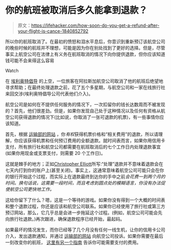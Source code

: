 # 你的航班被取消后多久能拿到退款？

> 原文：<https://lifehacker.com/how-soon-do-you-get-a-refund-after-your-flight-is-cance-1840852792>

所以你的航班取消了。在最初的愤怒和泪水平息后，你意识到重新预订该航空公司的晚些时候的航班并不理想，可能是因为你在别处找到了更好的选择。但是，尽管事实上航空公司在法律上有义务在航班取消的情况下向你提供退款，但你应该知道钱可能不会来得这么容易

Watch

在 [埃利奥特倡导](https://www.elliott.org/airline-problems/can-you-help-me-get-my-refund-from-alaska-airlines/) 的上空，一位旅客在阿拉斯加航空公司取消了他的航班后绝望地寻求帮助；在最终处理退款之前，花了五个多星期，与航空公司和一家在线旅行社来回交涉(埃利奥特倡导公司代表他们介入)。

航空公司是如何在不提供任何服务的情况下，一次扣留你的钱长达数周而不被发现的？首先，他们很差劲。但是，如果你发现自己处于这种情况以及任何有资格从航空公司获得退款的情况下(比如说，你取消了一张可退款的机票)，有一些事情你应该知道。

首先，根据 [运输部的网站](https://www.transportation.gov/individuals/aviation-consumer-protection/refunds) ，你*有权*获得机票价格和“相关费用”的退款，所以请理解，你应该获得机票和任何预订费用的全额退款。就时间表而言，如果你用信用卡支付，所有旅行社和航空公司都需要在航班取消后的七个工作日内处理退款事宜(如果你用现金或支票支付，则需要 20 个工作日)。

这就是棘手的地方；正如[Christopher Elliott](https://www.elliott.org/airline-problems/can-you-help-me-get-my-refund-from-alaska-airlines/)所写:“处理”退款并不意味着退款会在七天内打到你的账户上(甚至关闭)。事实上，这通常意味着航空公司可能只会在你的银行开始这个过程，而实际上在退款最终到达你的手中之前*会花费一到两个月的时间。换句话说，这需要一段时间，而且考虑到圆点处的模糊语言，你没有办法促使航空公司更快地工作。*

这给你留下了什么？嗯，这是一个等待的游戏。如果你没有得到一个大概的时间表和整个退款过程，你还是应该和航空公司联系。如果你已经使用了旅行社或第三方预订网站，那么，它几乎总是会进一步拖延这个过程。(例如，航空公司可能会先向旅行社退款。)再次跟进，确保退款程序已经开始，最起码。

如果最坏的情况发生，而你已经等了几个月没有任何一线生机，让你的信用卡公司介入，发出退款通知，并通过 [运输部的网站](https://www.transportation.gov/airconsumer/file-consumer-complaint) 向航空公司投诉。如果你需要在最后一刻改变你的航班， [这里有另一个指南](https://lifehacker.com/heres-what-youll-pay-to-change-your-flight-1836410208) 告诉你可能需要支付的费用。